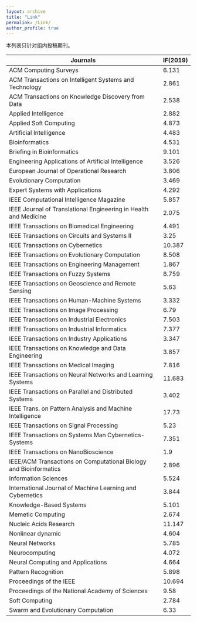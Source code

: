 ```yaml
---
layout: archive
title: "Link"
permalink: /Link/ 
author_profile: true
---
```



本列表只针对组内投稿期刊。


| Journals                                                     | IF(2019) |
| ------------------------------------------------------------ | -------- |
| ACM Computing Surveys                                        | 6.131    |
| ACM Transactions on Intelligent Systems and Technology       | 2.861    |
| ACM Transactions on Knowledge Discovery from Data            | 2.538    |
| Applied Intelligence                                         | 2.882    |
| Applied Soft Computing                                       | 4.873    |
| Artificial Intelligence                                      | 4.483    |
| Bioinformatics                                               | 4.531    |
| Briefing in Bioinformatics                                   | 9.101    |
| Engineering Applications of Artificial Intelligence          | 3.526    |
| European Journal of Operational Research                     | 3.806    |
| Evolutionary Computation                                     | 3.469    |
| Expert Systems with Applications                             | 4.292    |
| IEEE Computational Intelligence Magazine                     | 5.857    |
| IEEE Journal of Translational Engineering in Health and Medicine | 2.075 |
| IEEE Transactions on Biomedical Engineering                  | 4.491    |
| IEEE Transactions on Circuits and Systems II                 | 3.25     |
| IEEE Transactions on Cybernetics                             | 10.387   |
| IEEE Transactions on Evolutionary Computation                | 8.508    |
| IEEE Transactions on Engineering Management                  | 1.867    |
| IEEE Transactions on Fuzzy Systems                           | 8.759    |
| IEEE Transactions on Geoscience and Remote Sensing           | 5.63     |
| IEEE Transactions on Human-Machine Systems                   | 3.332    |
| IEEE Transactions on Image Processing                        | 6.79     |
| IEEE Transactions on Industrial Electronics                  | 7.503    |
| IEEE Transactions on Industrial Informatics                  | 7.377    |
| IEEE Transactions on Industry Applications                   | 3.347    |
| IEEE Transactions on Knowledge and Data Engineering          | 3.857    |
| IEEE Transactions on Medical Imaging                         | 7.816    |
| IEEE Transactions on Neural Networks and Learning Systems    | 11.683   |
| IEEE Transactions on Parallel and Distributed Systems        | 3.402    |
| IEEE Trans. on Pattern Analysis and Machine Intelligence     | 17.73    |
| IEEE Transactions on Signal Processing                       | 5.23     |
| IEEE Transactions on Systems Man Cybernetics-Systems         | 7.351    |
| IEEE Transactions on NanoBioscience                          | 1.9      |
| IEEE/ACM Transactions on Computational Biology and Bioinformatics | 2.896    |
| Information Sciences                                         | 5.524    |
| International Journal of Machine Learning and Cybernetics    | 3.844    |
| Knowledge-Based Systems                                      | 5.101    |
| Memetic Computing                                            | 2.674    |
| Nucleic Acids Research                                       | 11.147   |
| Nonlinear dynamic                                            | 4.604    |
| Neural Networks                                              | 5.785    |
| Neurocomputing                                               | 4.072    |
| Neural Computing and Applications                            | 4.664    |
| Pattern Recognition                                          | 5.898    |
| Proceedings of the IEEE                                      | 10.694   |
| Proceedings of the National Academy of Sciences              | 9.58     |
| Soft Computing                                               | 2.784    |
| Swarm and Evolutionary Computation                           | 6.33     |
